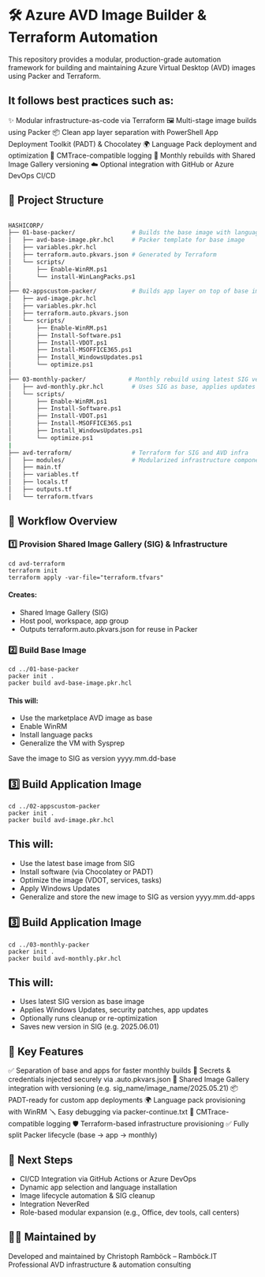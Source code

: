 # 🛠️ Azure AVD Image Builder & Terraform Automation
This repository provides a modular, production-grade automation framework for building and maintaining Azure Virtual Desktop (AVD) images using Packer and Terraform.

## It follows best practices such as:

✨ Modular infrastructure-as-code via Terraform
🖼️ Multi-stage image builds using Packer
📦 Clean app layer separation with PowerShell App Deployment Toolkit (PADT) & Chocolatey
🌍 Language Pack deployment and optimization
🧪 CMTrace-compatible logging
🔁 Monthly rebuilds with Shared Image Gallery versioning
☁️ Optional integration with GitHub or Azure DevOps CI/CD


## 📁 Project Structure

```bash

HASHICORP/
├── 01-base-packer/                # Builds the base image with language packs
│   ├── avd-base-image.pkr.hcl     # Packer template for base image
│   ├── variables.pkr.hcl
│   ├── terraform.auto.pkvars.json # Generated by Terraform
│   └── scripts/
│       ├── Enable-WinRM.ps1
│       └── install-WinLangPacks.ps1
│
├── 02-appscustom-packer/          # Builds app layer on top of base image
│   ├── avd-image.pkr.hcl
│   ├── variables.pkr.hcl
│   ├── terraform.auto.pkvars.json
│   └── scripts/
│       ├── Enable-WinRM.ps1
│       ├── Install-Software.ps1
│       ├── Install-VDOT.ps1
│       ├── Install-MSOFFICE365.ps1
│       ├── Install_WindowsUpdates.ps1
│       └── optimize.ps1
│
├── 03-monthly-packer/            # Monthly rebuild using latest SIG version
│   ├── avd-monthly.pkr.hcl        # Uses SIG as base, applies updates and republish
│   └── scripts/
│       ├── Enable-WinRM.ps1
│       ├── Install-Software.ps1
│       ├── Install-VDOT.ps1
│       ├── Install-MSOFFICE365.ps1
│       ├── Install_WindowsUpdates.ps1
│       └── optimize.ps1
|
├── avd-terraform/                 # Terraform for SIG and AVD infra
│   ├── modules/                   # Modularized infrastructure components
│   ├── main.tf
│   ├── variables.tf
│   ├── locals.tf
│   ├── outputs.tf
│   └── terraform.tfvars

```




## 🔄 Workflow Overview
### 1️⃣ Provision Shared Image Gallery (SIG) & Infrastructure

```cli
cd avd-terraform
terraform init
terraform apply -var-file="terraform.tfvars"
```
#### Creates:

- Shared Image Gallery (SIG)
- Host pool, workspace, app group
- Outputs terraform.auto.pkvars.json for reuse in Packer

### 2️⃣ Build Base Image

```cli
cd ../01-base-packer
packer init .
packer build avd-base-image.pkr.hcl
```
#### This will:
- Use the marketplace AVD image as base
- Enable WinRM
- Install language packs
- Generalize the VM with Sysprep

Save the image to SIG as version yyyy.mm.dd-base

## 3️⃣ Build Application Image
```cli
cd ../02-appscustom-packer
packer init .
packer build avd-image.pkr.hcl

```
## This will:
- Use the latest base image from SIG
- Install software (via Chocolatey or PADT)
- Optimize the image (VDOT, services, tasks)
- Apply Windows Updates
- Generalize and store the new image to SIG as version yyyy.mm.dd-apps

## 3️⃣ Build Application Image
```cli
cd ../03-monthly-packer
packer init .
packer build avd-monthly.pkr.hcl

```
## This will:
- Uses latest SIG version as base image
- Applies Windows Updates, security patches, app updates
- Optionally runs cleanup or re-optimization
- Saves new version in SIG (e.g. 2025.06.01)


## 🧰 Key Features
   ✅ Separation of base and apps for faster monthly builds
   🔐 Secrets & credentials injected securely via .auto.pkvars.json
   🧱 Shared Image Gallery integration with versioning (e.g. sig_name/image_name/2025.05.21)
   📦 PADT-ready for custom app deployments
   🌍 Language pack provisioning with WinRM
   🪛 Easy debugging via packer-continue.txt
   🧪 CMTrace-compatible logging
   🛡️ Terraform-based infrastructure provisioning
   ✅ Fully split Packer lifecycle (base → app → monthly)
  
## 🧩 Next Steps
 - CI/CD Integration via GitHub Actions or Azure DevOps
 - Dynamic app selection and language installation
 - Image lifecycle automation & SIG cleanup
 - Integration NeverRed 
 - Role-based modular expansion (e.g., Office, dev tools, call centers)

## 👨‍💻 Maintained by
Developed and maintained by Christoph Ramböck – Ramböck.IT
Professional AVD infrastructure & automation consulting
